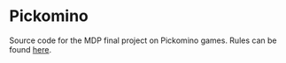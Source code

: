 # Pickomino

Source code for the MDP final project on Pickomino games. Rules can be found [here](https://cdn.1j1ju.com/medias/85/5e/7c-pickomino-rulebook.pdf).
